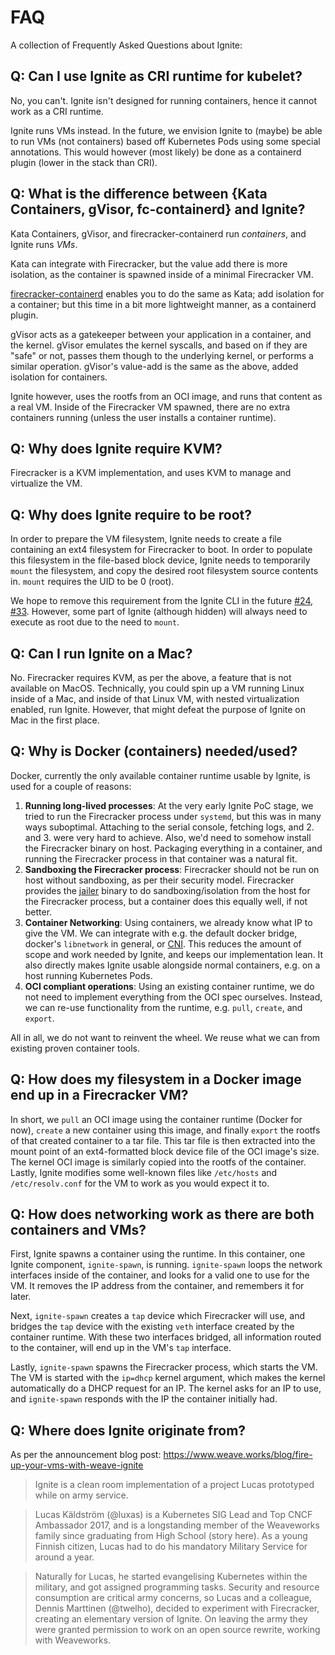 # FAQ

A collection of Frequently Asked Questions about Ignite:

## Q: Can I use Ignite as CRI runtime for kubelet?

No, you can't. Ignite isn't designed for running containers, hence it cannot work as a CRI runtime.

Ignite runs VMs instead. In the future, we envision Ignite to (maybe) be able to run VMs (not containers)
based off Kubernetes Pods using some special annotations. This would however (most likely) be done as a containerd
plugin (lower in the stack than CRI).

## Q: What is the difference between {Kata Containers, gVisor, fc-containerd} and Ignite?

Kata Containers, gVisor, and firecracker-containerd run _containers_, and Ignite runs _VMs_.

Kata can integrate with Firecracker, but the value add there is more isolation, as the container is
spawned inside of a minimal Firecracker VM.

[firecracker-containerd](https://github.com/firecracker-microvm/firecracker-containerd) enables you to
do the same as Kata; add isolation for a container; but this time in a bit more lightweight manner, as a
containerd plugin.

gVisor acts as a gatekeeper between your application in a container, and the kernel. gVisor emulates the
kernel syscalls, and based on if they are "safe" or not, passes them though to the underlying kernel, or
performs a similar operation. gVisor's value-add is the same as the above, added isolation for containers.

Ignite however, uses the rootfs from an OCI image, and runs that content as a real VM. Inside of the
Firecracker VM spawned, there are no extra containers running (unless the user installs a container
runtime).

## Q: Why does Ignite require KVM?

Firecracker is a KVM implementation, and uses KVM to manage and virtualize the VM.

## Q: Why does Ignite require to be root?

In order to prepare the VM filesystem, Ignite needs to create a file containing an
ext4 filesystem for Firecracker to boot. In order to populate this filesystem
in the file-based block device, Ignite needs to temporarily `mount` the filesystem,
and copy the desired root filesystem source contents in. `mount` requires the UID
to be 0 (root).

We hope to remove this requirement from the Ignite CLI in the future
[#24](https://github.com/weaveworks/ignite/issues/24), [#33](https://github.com/weaveworks/ignite/issues/33).
However, some part of Ignite (although hidden) will always need to execute as root due
to the need to `mount`.

## Q: Can I run Ignite on a Mac?

No. Firecracker requires KVM, as per the above, a feature that is not available on MacOS.
Technically, you could spin up a VM running Linux inside of a Mac, and inside of that Linux
VM, with nested virtualization enabled, run Ignite. However, that might defeat the purpose of
Ignite on Mac in the first place.

## Q: Why is Docker (containers) needed/used?

Docker, currently the only available container runtime usable by Ignite, is used for a couple of reasons:

1. **Running long-lived processes**: At the very early Ignite PoC stage, we tried to run the Firecracker
   process under `systemd`, but this was in many ways suboptimal. Attaching to the serial console, fetching
   logs, and 2. and 3. were very hard to achieve. Also, we'd need to somehow install the Firecracker binary
   on host. Packaging everything in a container, and running the Firecracker process in that container was a
   natural fit.
1. **Sandboxing the Firecracker process**: Firecracker should not be run on host without sandboxing, as per
   their security model.
   Firecracker provides the [jailer](https://github.com/firecracker-microvm/firecracker/blob/master/docs/jailer.md)
   binary to do sandboxing/isolation from the host for the Firecracker process, but a container does this
   equally well, if not better.
1. **Container Networking**: Using containers, we already know what IP to give the VM. We can integrate with
   e.g. the default docker bridge, docker's `libnetwork` in general, or [CNI](https://github.com/containernetworking/cni).
   This reduces the amount of scope and work needed by Ignite, and keeps our implementation lean. It also directly
   makes Ignite usable alongside normal containers, e.g. on a host running Kubernetes Pods.
1. **OCI compliant operations**: Using an existing container runtime, we do not need to implement everything
   from the OCI spec ourselves. Instead, we can re-use functionality from the runtime, e.g. `pull`, `create`,
   and `export`.

All in all, we do not want to reinvent the wheel. We reuse what we can from existing proven container tools.

## Q: How does my filesystem in a Docker image end up in a Firecracker VM?

In short, we `pull` an OCI image using the container runtime (Docker for now), `create` a new container using
this image, and finally `export` the rootfs of that created container to a tar file. This tar file is then
extracted into the mount point of an ext4-formatted block device file of the OCI image's size. The kernel
OCI image is similarly copied into the rootfs of the container. Lastly, Ignite modifies some well-known files
like `/etc/hosts` and `/etc/resolv.conf` for the VM to work as you would expect it to.

## Q: How does networking work as there are both containers and VMs?

First, Ignite spawns a container using the runtime. In this container, one Ignite component, `ignite-spawn`, is running.
`ignite-spawn` loops the network interfaces inside of the container, and looks for a valid one to use for the VM.
It removes the IP address from the container, and remembers it for later.

Next, `ignite-spawn` creates a `tap` device which Firecracker will use, and bridges the `tap` device with the existing
`veth` interface created by the container runtime. With these two interfaces bridged, all information routed to the
container, will end up in the VM's `tap` interface.

Lastly, `ignite-spawn` spawns the Firecracker process, which starts the VM. The VM is started with the `ip=dhcp` kernel
argument, which makes the kernel automatically do a DHCP request for an IP. The kernel asks for an IP to use, and 
`ignite-spawn` responds with the IP the container initially had.

## Q: Where does Ignite originate from?

As per the announcement blog post: https://www.weave.works/blog/fire-up-your-vms-with-weave-ignite

> Ignite is a clean room implementation of a project Lucas prototyped while on army service.

> Lucas Käldström (@luxas) is a Kubernetes SIG Lead and Top CNCF Ambassador 2017, and is a longstanding member of the Weaveworks family since graduating from High School (story here). As a young Finnish citizen, Lucas had to do his mandatory Military Service for around a year.

> Naturally for Lucas, he started evangelising Kubernetes within the military, and got assigned programming tasks. Security and resource consumption are critical army concerns, so Lucas and a colleague, Dennis Marttinen (@twelho), decided to experiment with Firecracker, creating an elementary version of Ignite. On leaving the army they were granted permission to work on an open source rewrite, working with Weaveworks.
